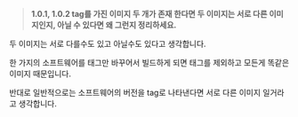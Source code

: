 > **1.0.1, 1.0.2 tag를 가진 이미지 두 개가 존재 한다면 두 이미지는 서로 다른 이미지인지, 아닐 수 있다면 왜 그런지 정리하세요.**  

두 이미지는 서로 다를수도 있고 아닐수도 있다고 생각합니다.  

한 가지의 소프트웨어를 태그만 바꾸어서 빌드하게 되면 태그를 제외하고 모든게 똑같은 이미지 때문입니다.  

반대로 일반적으로는 소프트웨어의 버전을 tag로 나타낸다면 서로 다른 이미지 일거라고 생각합니다.  